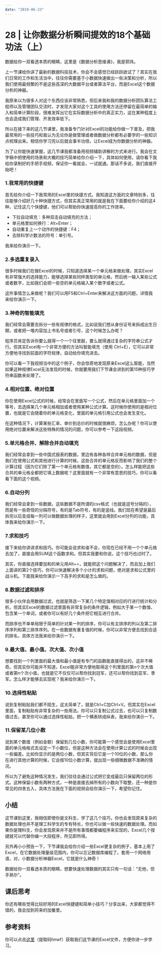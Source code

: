 ```yaml
---
date: "2019-06-23"
---  
```

      
# 28 | 让你数据分析瞬间提效的18个基础功法（上）
数据给你一双看透本质的眼睛，这里是《数据分析思维课》，我是郭炜。

上一节课给你讲了最新的数据科技技术，你会不会感觉已经跃跃欲试了？其实在我们日常的工作和生活当中，往往你需要基于小数据快速做出一些决策和分析，所以我们使用最频繁的不是这些高深的大数据平台或者算法平台，而是Excel这个数据分析的神器。

我原来以为很多人对这个东西应该非常熟悉，但后来我和我的数据分析团队算法工程师以及管理团队交流时，才发现大家对这个工具的使用方法还停留在最简单的输入和简单计算阶段，很难发挥出它在实际数据分析中的真正实力，这在某种程度上也会造成我们管理、开发效率低下。

所以在接下来的这几节课里，我准备专门针对Excel的功能给你做一下普及，把我最常用的一些技巧和我认为无论你是做管理或者做数据分析都有必要学的一些知识点梳理出来。相信你学习完以后就会事半功倍，让Excel成为你数据分析的神器。

为了让你能快速掌握，这几节课我都准备用视频辅助讲解的方式来进行。我会在文字稿中把使用的场景和大概的技巧简单给你介绍一下，具体如何使用，请你看下我给你录制好的手把手视频，保证你一看就会，一试就通。那话不多说，我们直接开始吧！

### 1.我常用的快捷键

<!-- [[[read_end]]] -->

首先给你介绍一下我常用的Excel里的快捷方式。我知道这方面的文章特别多，往往能够介绍好几十种快捷方式，但其实真正常用的就是我在下面要给你介绍的这4种，记住这几个快捷键，他们可以帮助你快速提高你的工作效率。

* 下拉自动填充：多种双击自动填充的方法；
* 单元格里如何换行：Alt+Enter；
* 自动重复上一个动作的快捷键：F4；
* 去除科学计数法的符号：单引号。

我来给你演示一下。

### 2.多选重复录入

很多时候我们在做Excel的时候，只知道选择某一个单元格来做处理，其实Excel有非常强大的选择能力，能够选择某些同样类型的单元格，然后统一输入某些公式或者数字，比如我们会把一些空的单元格输入某个数字或者公式。

这件事情怎么来做呢？我们可以用F5和Ctrl+Enter来解决这方面的问题，详情我来给你演示一下。

### 3.神奇的智能填充

我们经常会需要去拆分一些有规律的格式，比如说我们想从身份证号来拆成出生日期，或者把一堆内容加上书名号或者引号，这个时候怎么办呢？

程序员肯定告诉你要么就得一个一个往里敲，要么就得通过复杂的字符串公式才行。但其实Excel有一个非常方便的方法叫智能填充（使用 Ctrl+E），它可以非常方便地寻找到前面的字符规律，自动给你填充进去。

你可以看一下我视频当中的这个例子，你会惊奇地发现原来Excel这么智能，当然如果这种规律Excel无法发现的时候，你就要用我们下节课会讲到的第15种技巧字符串函数来处理了。

### 4.相对位置、绝对位置

你在使用Excel公式的时候，经常会在里面写一个公式，然后在单元格里面加一个等号，去选择某几个单元格相加或者使用某种公式计算。这时候你使用的是相对位置，也就是它会随着你的单元格变化，里面的单元格引用公式也会发生变化。

在这种情况下，计算某些汇率、单价到总价的时候就很麻烦，怎么办呢？你可以使用绝对位置来解决这些特殊的情况的问题，你可以参考一下这段视频。

### 5.单元格合并、解除合并自动填充

我们经常会拿到一些中国式报表的数据，里边有各种各样合并单元格的数据，但是我们在使用公式和其他进行计算的时候，这些合并的单元格反而影响了我们的整个计算过程（因为它们除了第一个单元格有数值，其它都是空的）。怎么样能把这些合并的单元格全都把它填上数据呢？这里面就有一个非常有意思的技巧，你可以看看下面的这个视频。

### 6.自动分列

我们经常会拿到一些数据，这些数据不是所谓的csv格式（也就是逗号分隔的），而是有一些奇怪的分隔符号，有的是Tab符号，有的是竖线。我们现在希望是最后拆完以后变成每一列可以做数据处理的样子，这里就会用到Excel分列的功能，具体我来给你演示一下。

### 7.求和技巧

接下来给你讲讲求和技巧。你可能会说求和谁不会，你现在已经不用一个个单元格去加了，直接会用SUM这个函数求和。但其实我要和你说，这个技巧也过时了。

其实，你直接选择要加和的单元用Alt+=，就能把这个问题解决了，而且加上我们上面讲的第2个技巧，你可以快速解决多个小计的求和问题，绝对是求和公式里的战斗机。下面我来给你演示一下高手的求和是怎么做的。

### 8.数据过滤和排序

很多小伙伴会用数据过滤，也就是筛选一下某几个特定值相对应的行进行统计和分析。但其实Excel的数据过滤里面有非常复杂的条件逻辑，例如大于某一个数值、包含某一个单词，或者你可以有好几个条件把它相互进行合并。

而排序也不单单局限于简单的针对某一列的排序，你可以有主排序的列以及第二排序序列和第三排序序列。在一些数据有重复值的时候，你可以非常方便去找到合适的排名，具体方法我来给你演示一下。

### 9.最大值、最小值、次大值、次小值

想要找到一个列里面的最大值和最小值是有专门的函数能直接得出的，这并不稀奇。但其实你可能并不知道，Excel能非常方便地取得这个列里面的第n个次大值或者第n个次小值，也就是它不仅仅可以帮你找到冠军，还可以帮你找到亚军、季军。怎么样才能够去实现呢？我来给你演示一下。

### 10.选择性粘贴

说到复制粘贴我们都不陌生，这太简单了，就是Ctrl+C加Ctrl+V。但其实在Excel里面，复制粘贴有非常复杂的一些用法。你可以只复制公式过去，也可以只复制数值过去，甚至你可以通过选择性粘贴，把一个横表转成纵表，我来给你演示一下。

### 11.保留某几位小数

说到某个数值（例如金额）保留到几位小数，你可能第一个感觉会是使用Excel里面的单元格格式去设定一下小数位，但是这种方法会在使用计算公式的时候会出现一些偏差。比如你显示的是两位小数，但其实背后它是一个10位的小数，那么你在进行其他计算的时候，它会按10位小数计算，就出现一些细微数据不准确的情况。

所以为了避免这种情况发生，我们往往会通过公式把它变成最后只保留两位的形式。这种保留小数有两种方式，一种是直接去掉所有的小数向下取整，还一种是你常见的四舍五入，具体方法我在下面的视频会给你演示一下，希望你记住。

## 小结

这节课到这里，我相信即使你是文科生，学了这几个技巧，你也会发现原来复杂的数据处理也并不是理工科学生的专有特长，你也可以做一些快速的数据处理。而如果你是理科生，你会发现原来并不是所有事情都要编程序来实现的，Excel几个按键就可以代替你编一大段程序，所见即所得。

另外再小小预告一下，下节课我会给你介绍一些Excel更复杂的例子，基本上用了Excel，在它数据处理量级范围内，你可以忘记数据库编程了。套用一个网络用语，对，小数据分析神器Excel，它就是什么神奇！

数据给你一双看透本质的眼睛，想要快速处理数据的其实只有一句话：“无他，但手熟尔”。

## 课后思考

你还有哪些觉得比较好用的Excel快捷键和简单小技巧？分享出来，大家都觉得不错的，我会加到将来的加餐里。

## 参考资料

你可以点击[这里](https://pan.baidu.com/s/1DqC7GNgq9DYXOfo-U0BvwA)（提取码hnwf）获取我们这节课的Excel文件，方便你进一步学习。